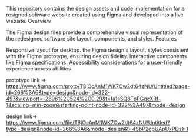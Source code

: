 This repository contains the design assets and code implementation for a resigned software website created using Figma and developed into a live website. Overview

The Figma design files provide a comprehensive visual representation of the redesigned software site layout, components, and styles. Features

Responsive layout for desktop. the Figma design's layout. styles consistent with the Figma prototype, ensuring design fidelity. Interactive components like Figma specifications. Accessibility considerations for a user-friendly experience across abilities.

prototype link => https://www.figma.com/proto/T8jOcAnM1WK7Cw2dt64zNU/Untitled?page-id=266%3A6&type=design&node-id=322-497&viewport=-2896%2C524%2C0.29&t=fa1sSQ8TpPGgcXRf-1&scaling=min-zoom&starting-point-node-id=322%3A497&mode=design

design link=> https://www.figma.com/file/T8jOcAnM1WK7Cw2dt64zNU/Untitled?type=design&node-id=266%3A6&mode=design&t=4SbP2opUApUxPDs1-1
